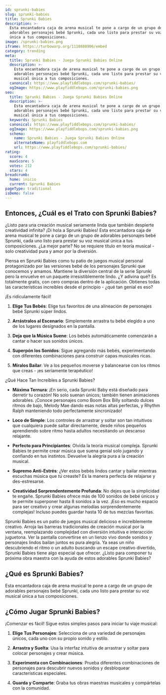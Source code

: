 ```yaml
---
id: sprunki-babies
slug: sprunki-babies
title: Sprunki Babies
description: >-
  Esta encantadora caja de arena musical te pone a cargo de un grupo de
  adorables personajes bebé Sprunki, cada uno listo para prestar su voz musical
  única a tus composiciones.
image: /sprunki-babies.png
iframe: https://turbowarp.org/1110888906/embed
category: trending
meta:
  title: Sprunki Babies - Juega Sprunki Babies Online
  description: >-
    Esta encantadora caja de arena musical te pone a cargo de un grupo de
    adorables personajes bebé Sprunki, cada uno listo para prestar su voz
    musical única a tus composiciones.
  canonical: https://www.playfiddlebops.com/sprunki-babies/
  ogImage: https://www.playfiddlebops.com/sprunki-babies.png
seo:
  title: Sprunki Babies - Juega Sprunki Babies Online
  description: >-
    Esta encantadora caja de arena musical te pone a cargo de un grupo de
    adorables personajes bebé Sprunki, cada uno listo para prestar su voz
    musical única a tus composiciones.
  keywords: Sprunki Babies
  canonical: https://www.playfiddlebops.com/sprunki-babies/
  ogImage: https://www.playfiddlebops.com/sprunki-babies.png
  schema:
    name: Sprunki Babies - Juega Sprunki Babies Online
    alternateName: playfiddlebops.com
    url: https://www.playfiddlebops.com/sprunki-babies/
rating:
  score: 4
  maxScore: 5
  votes: 212
  stars: 4
breadcrumb:
  home: inicio
  current: Sprunki Babies
pageType: traditional
isDemo: false
---
```


## Entonces, ¿Cuál es el Trato con Sprunki Babies?

¿Listo para una creación musical seriamente linda que también despierte creatividad infinita? ¡Di hola a Sprunki Babies! Esta encantadora caja de arena musical te pone a cargo de un grupo de adorables personajes bebé Sprunki, cada uno listo para prestar su voz musical única a tus composiciones. ¿La mejor parte? No se requiere título en teoría musical - solo creatividad pura y amor por la diversión.

Piensa en Sprunki Babies como tu patio de juegos musical personal protagonizado por las versiones bebé de los personajes Sprunki que conocemos y amamos. Mantiene la diversión central de la serie Sprunki pero la envuelve en un paquete irresistiblemente lindo. ¿Y adivina qué? Es totalmente gratis, con cero compras dentro de la aplicación. Obtienes todas las características increíbles desde el principio - ¿qué tan genial es eso?

¡Es ridículamente fácil!

1. **Elige Tus Bebés**: Elige tus favoritos de una alineación de personajes bebé Sprunki súper lindos.

1. **Arrástralos al Escenario**: Simplemente arrastra tu bebé elegido a uno de los lugares designados en la pantalla.

1. **Deja que la Música Suene**: Los bebés automáticamente comenzarán a cantar o hacer sus sonidos únicos.

1. **Superpón los Sonidos**: Sigue agregando más bebés, experimentando con diferentes combinaciones para construir capas musicales ricas.

1. **Míralos Bailar**: Ve a los pequeños moverse y balancearse con los ritmos que creas - ¡es seriamente terapéutico!

¿Qué Hace Tan Increíbles a Sprunki Babies?

- **Máxima Ternura**: ¡En serio, cada Sprunki Baby está diseñado para derretir tu corazón! No solo suenan únicos; también tienen animaciones adorables. ¡Conoce personajes como Boom Box Billy soltando dulces ritmos de bajo, Melody Mae dando esas notas altas perfectas, y Rhythm Ralph manteniendo todo perfectamente sincronizado!

- **Loco de Simple**: Los controles de arrastrar y soltar son tan intuitivos que cualquiera puede saltar directamente, desde niños pequeños aprendiendo sobre ritmo hasta adultos necesitando un descanso relajante.

- **Perfecto para Principiantes**: Olvida la teoría musical compleja. Sprunki Babies te permite crear música que suena genial solo jugando y confiando en tus instintos. Devuelve la alegría pura a la creación musical.

- **Supremo Anti-Estrés**: ¿Ver estos bebés lindos cantar y bailar mientras escuchas música que *tú* creaste? Es la manera perfecta de relajarse y des-estresarse.

- **Creatividad Sorprendentemente Profunda**: No dejes que la simplicidad te engañe. Sprunki Babies ofrece más de 100 sonidos de bebé únicos y te permite superponer hasta 8 sonidos a la vez. ¡Eso es mucho espacio para ser creativo y crear algunas melodías sorprendentemente complejas! Incluso puedes guardar hasta 10 de tus mezclas favoritas.

Sprunki Babies es un patio de juegos musical delicioso e increíblemente creativo. Arroja las barreras tradicionales de creación musical por la ventana, reemplazando complejidad con diversión intuitiva e interacción juguetona. Ver la pantalla convertirse en un lienzo vivo donde sonidos y personajes lindos bailan juntos es pura alegría. Ya seas un niño descubriendo el ritmo o un adulto buscando un escape creativo divertido, Sprunki Babies tiene algo especial que ofrecer. ¿Listo para componer tu próxima obra maestra con la ayuda de estos adorables Sprunki Babies?

## ¿Qué es Sprunki Babies?

Esta encantadora caja de arena musical te pone a cargo de un grupo de adorables personajes bebé Sprunki, cada uno listo para prestar su voz musical única a tus composiciones.

## ¿Cómo Jugar Sprunki Babies?

¡Comenzar es fácil! Sigue estos simples pasos para iniciar tu viaje musical:

1. **Elige Tus Personajes**: Selecciona de una variedad de personajes únicos, cada uno con su propio sonido y estilo.

1. **Arrastra y Suelta**: Usa la interfaz intuitiva de arrastrar y soltar para colocar personajes y crear música.

1. **Experimenta con Combinaciones**: Prueba diferentes combinaciones de personajes para descubrir nuevos sonidos y desbloquear características especiales.

1. **Guarda y Comparte**: Graba tus obras maestras musicales y compártelas con la comunidad.